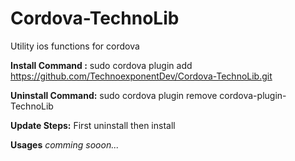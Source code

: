 # Cordova-TechnoLib
Utility ios functions for cordova


<b>Install Command :</b> sudo cordova plugin add https://github.com/TechnoexponentDev/Cordova-TechnoLib.git

<b>Uninstall Command:</b> sudo cordova plugin remove cordova-plugin-TechnoLib

<b>Update Steps:</b> First uninstall then install

<b>Usages</b>
<i>comming sooon...</i>
